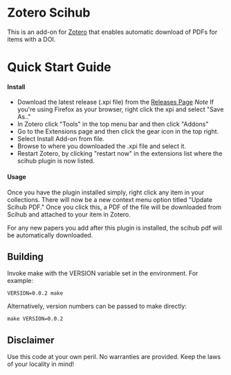 # Zotero Scihub
This is an add-on for [Zotero](https://www.zotero.org/) that enables automatic download of PDFs for items with a DOI.

# Quick Start Guide

#### Install
- Download the latest release (.xpi file) from the [Releases Page](https://github.com/ethanwillis/zotero-scihub/releases)
*Note* If you're using Firefox as your browser, right click the xpi and select "Save As.."
- In Zotero click "Tools" in the top menu bar and then click "Addons"
- Go to the Extensions page and then click the gear icon in the top right.
- Select Install Add-on from file.
- Browse to where you downloaded the .xpi file and select it.
- Restart Zotero, by clicking "restart now" in the extensions list where the
scihub plugin is now listed.

#### Usage
Once you have the plugin installed simply, right click any item in your collections.
There will now be a new context menu option titled "Update Scihub PDF." Once you
click this, a PDF of the file will be downloaded from Scihub and attached to your
item in Zotero.

For any new papers you add after this plugin is installed, the scihub pdf will be
automatically downloaded.



## Building

Invoke make with the VERSION variable set in the environment. For example:

````
VERSION=0.0.2 make
````

Alternatively, version numbers can be passed to make directly:

````
make VERSION=0.0.2
````

## Disclaimer
Use this code at your own peril. No warranties are provided. Keep the laws of your
locality in mind!
